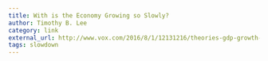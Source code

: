 ```yaml
---
title: With is the Economy Growing so Slowly?
author: Timothy B. Lee
category: link
external_url: http://www.vox.com/2016/8/1/12131216/theories-gdp-growth-slow
tags: slowdown
---
```

